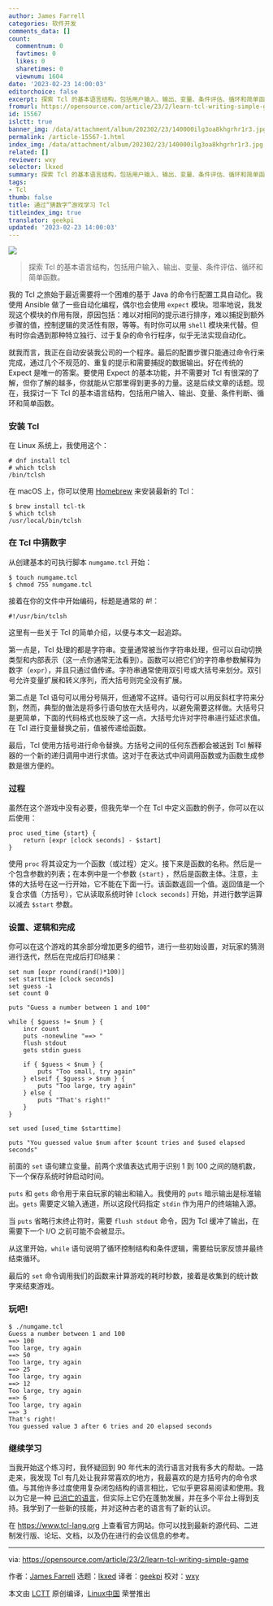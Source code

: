 ```yaml
---
author: James Farrell
categories: 软件开发
comments_data: []
count:
  commentnum: 0
  favtimes: 0
  likes: 0
  sharetimes: 0
  viewnum: 1604
date: '2023-02-23 14:00:03'
editorchoice: false
excerpt: 探索 Tcl 的基本语言结构，包括用户输入、输出、变量、条件评估、循环和简单函数。
fromurl: https://opensource.com/article/23/2/learn-tcl-writing-simple-game
id: 15567
islctt: true
banner_img: /data/attachment/album/202302/23/140000ilg3oa8khgrhr1r3.jpg
permalink: /article-15567-1.html
index_img: /data/attachment/album/202302/23/140000ilg3oa8khgrhr1r3.jpg.thumb.jpg
related: []
reviewer: wxy
selector: lkxed
summary: 探索 Tcl 的基本语言结构，包括用户输入、输出、变量、条件评估、循环和简单函数。
tags:
- Tcl
thumb: false
title: 通过“猜数字”游戏学习 Tcl
titleindex_img: true
translator: geekpi
updated: '2023-02-23 14:00:03'
---
```


![](/data/attachment/album/202302/23/140000ilg3oa8khgrhr1r3.jpg)



> 
> 探索 Tcl 的基本语言结构，包括用户输入、输出、变量、条件评估、循环和简单函数。
> 
> 
> 


我的 Tcl 之旅始于最近需要将一个困难的基于 Java 的命令行配置工具自动化。我使用 Ansible 做了一些自动化编程，偶尔也会使用 `expect` 模块。坦率地说，我发现这个模块的作用有限，原因包括：难以对相同的提示进行排序，难以捕捉到额外步骤的值，控制逻辑的灵活性有限，等等。有时你可以用 `shell` 模块来代替。但有时你会遇到那种特立独行、过于复杂的命令行程序，似乎无法实现自动化。


就我而言，我正在自动安装我公司的一个程序。最后的配置步骤只能通过命令行来完成，通过几个不规范的、重复的提示和需要捕捉的数据输出。好在传统的 Expect 是唯一的答案。要使用 Expect 的基本功能，并不需要对 Tcl 有很深的了解，但你了解的越多，你就能从它那里得到更多的力量。这是后续文章的话题。现在，我探讨一下 Tcl 的基本语言结构，包括用户输入、输出、变量、条件判断、循环和简单函数。


### 安装 Tcl


在 Linux 系统上，我使用这个：



```
# dnf install tcl
# which tclsh
/bin/tclsh

```

在 macOS 上，你可以使用 [Homebrew](https://opensource.com/article/20/6/homebrew-mac) 来安装最新的 Tcl：



```
$ brew install tcl-tk
$ which tclsh
/usr/local/bin/tclsh

```

### 在 Tcl 中猜数字


从创建基本的可执行脚本 `numgame.tcl` 开始：



```
$ touch numgame.tcl
$ chmod 755 numgame.tcl

```

接着在你的文件中开始编码，标题是通常的 #!：



```
#!/usr/bin/tclsh

```

这里有一些关于 Tcl 的简单介绍，以便与本文一起追踪。


第一点是，Tcl 处理的都是字符串。变量通常被当作字符串处理，但可以自动切换类型和内部表示（这一点你通常无法看到）。函数可以把它们的字符串参数解释为数字（`expr`），并且只通过值传递。字符串通常使用双引号或大括号来划分。双引号允许变量扩展和转义序列，而大括号则完全没有扩展。


第二点是 Tcl 语句可以用分号隔开，但通常不这样。语句行可以用反斜杠字符来分割，然而，典型的做法是将多行语句放在大括号内，以避免需要这样做。大括号只是更简单，下面的代码格式也反映了这一点。大括号允许对字符串进行延迟求值。在 Tcl 进行变量替换之前，值被传递给函数。


最后，Tcl 使用方括号进行命令替换。方括号之间的任何东西都会被送到 Tcl 解释器的一个新的递归调用中进行求值。这对于在表达式中间调用函数或为函数生成参数是很方便的。


### 过程


虽然在这个游戏中没有必要，但我先举一个在 Tcl 中定义函数的例子，你可以在以后使用：



```
proc used_time {start} {
	return [expr [clock seconds] - $start]
}

```

使用 `proc` 将其设定为一个函数（或过程）定义。接下来是函数的名称。然后是一个包含参数的列表；在本例中是一个参数 `{start}` ，然后是函数主体。注意，主体的大括号在这一行开始，它不能在下面一行。该函数返回一个值。返回值是一个复合求值（方括号），它从读取系统时钟 `[clock seconds]` 开始，并进行数学运算以减去 `$start` 参数。


### 设置、逻辑和完成


你可以在这个游戏的其余部分增加更多的细节，进行一些初始设置，对玩家的猜测进行迭代，然后在完成后打印结果：



```
set num [expr round(rand()*100)]
set starttime [clock seconds]
set guess -1
set count 0

puts "Guess a number between 1 and 100"

while { $guess != $num } {
	incr count
	puts -nonewline "==> "
	flush stdout
	gets stdin guess

	if { $guess < $num } {
		puts "Too small, try again"
	} elseif { $guess > $num } {
		puts "Too large, try again"
	} else {
		puts "That's right!"
	}
}

set used [used_time $starttime]

puts "You guessed value $num after $count tries and $used elapsed seconds"

```

前面的 `set` 语句建立变量。前两个求值表达式用于识别 1 到 100 之间的随机数，下一个保存系统时钟启动时间。


`puts` 和 `gets` 命令用于来自玩家的输出和输入。我使用的 `puts` 暗示输出是标准输出。`gets` 需要定义输入通道，所以这段代码指定 `stdin` 作为用户的终端输入源。


当 `puts` 省略行末终止符时，需要 `flush stdout` 命令，因为 Tcl 缓冲了输出，在需要下一个 I/O 之前可能不会被显示。


从这里开始，`while` 语句说明了循环控制结构和条件逻辑，需要给玩家反馈并最终结束循环。


最后的 `set` 命令调用我们的函数来计算游戏的耗时秒数，接着是收集到的统计数字来结束游戏。


### 玩吧!



```
$ ./numgame.tcl
Guess a number between 1 and 100
==> 100
Too large, try again
==> 50
Too large, try again
==> 25
Too large, try again
==> 12
Too large, try again
==> 6
Too large, try again
==> 3
That's right!
You guessed value 3 after 6 tries and 20 elapsed seconds

```

### 继续学习


当我开始这个练习时，我怀疑回到 90 年代末的流行语言对我有多大的帮助。一路走来，我发现 Tcl 有几处让我非常喜欢的地方，我最喜欢的是方括号内的命令求值。与其他许多过度使用复杂闭包结构的语言相比，它似乎更容易阅读和使用。我以为它是一种 [已消亡的语言](https://opensource.com/article/19/6/favorite-dead-language)，但实际上它仍在蓬勃发展，并在多个平台上得到支持。我学到了一些新的技能，并对这种古老的语言有了新的认识。


在 <https://www.tcl-lang.org> 上查看官方网站。你可以找到最新的源代码、二进制发行版、论坛、文档，以及仍在进行的会议信息的参考。




---


via: <https://opensource.com/article/23/2/learn-tcl-writing-simple-game>


作者：[James Farrell](https://opensource.com/users/jamesf) 选题：[lkxed](https://github.com/lkxed/) 译者：[geekpi](https://github.com/geekpi) 校对：[wxy](https://github.com/wxy)


本文由 [LCTT](https://github.com/LCTT/TranslateProject) 原创编译，[Linux中国](https://linux.cn/) 荣誉推出